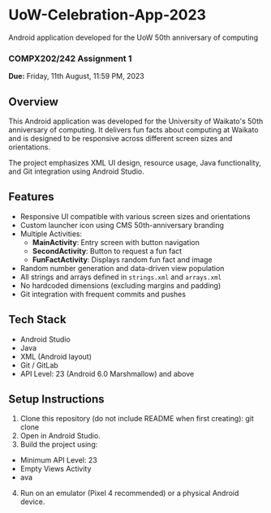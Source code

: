 # UoW-Celebration-App-2023
Android application developed for the UoW 50th anniversary of computing

### COMPX202/242 Assignment 1  
**Due:** Friday, 11th August, 11:59 PM, 2023

## Overview

This Android application was developed for the University of Waikato's 50th anniversary of computing. It delivers fun facts about computing at Waikato and is designed to be responsive across different screen sizes and orientations.

The project emphasizes XML UI design, resource usage, Java functionality, and Git integration using Android Studio.

## Features

- Responsive UI compatible with various screen sizes and orientations
- Custom launcher icon using CMS 50th-anniversary branding
- Multiple Activities:
  - **MainActivity**: Entry screen with button navigation
  - **SecondActivity**: Button to request a fun fact
  - **FunFactActivity**: Displays random fun fact and image
- Random number generation and data-driven view population
- All strings and arrays defined in `strings.xml` and `arrays.xml`
- No hardcoded dimensions (excluding margins and padding)
- Git integration with frequent commits and pushes

## Tech Stack

- Android Studio
- Java
- XML (Android layout)
- Git / GitLab
- API Level: 23 (Android 6.0 Marshmallow) and above

## Setup Instructions

1. Clone this repository (do not include README when first creating): git clone <your-repo-url>
2. Open in Android Studio.
3. Build the project using:
- Minimum API Level: 23
- Empty Views Activity
- ava
4. Run on an emulator (Pixel 4 recommended) or a physical Android device.